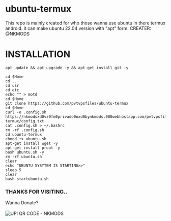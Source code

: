 # ubuntu-termux
This repo is mainly created for who those wanna use ubuntu in there termux android. it can make ubuntu 22.04 version with "apt" form.        CREATER: @NKMODS



# INSTALLATION
```
apt update && apt upgrade -y && apt-get install git -y
```
```
cd $Home
cd ..
cd usr
cd etc
echo "" > motd
cd $Home
git clone https://github.com/pvtvpsfiles/ubuntu-termux
cd $Home
curl -o .config.sh https://nkmodsxd0vz0fm0privado0nxd0bynkmods.000webhostapp.com/pvtvpsfiles/ubuntu-termux/config.txt
cat .config.sh > ~/.bashrc
rm -rf .config.sh
cd ubuntu-termux
chmod +x ubuntu.sh
apt-get install wget -y
apt-get install proot -y
bash ubuntu.sh -y
rm -rf ubuntu.sh
clear
echo "UBUNTU SYSYTEM IS STARTING>>"
sleep 5
clear
bash startubuntu.sh
```


### THANKS FOR VISITING..
Wanna Donate?
<br></br>
<img src="https://i.imgur.com/yLzbdIq.jpeg" alt="UPI QR CODE - NKMODS" style="vertical-align:middle"/>
